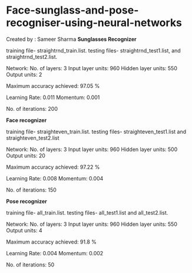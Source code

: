 # Face-sunglass-and-pose-recogniser-using-neural-networks

Created by : Sameer Sharma
**Sunglasses Recognizer**

training file- straightrnd_train.list.
testing files- straightrnd_test1.list, and straightrnd_test2.list.

Network:
No. of layers: 3
Input layer units: 960
Hidden layer units: 550
Output units: 2

Maximum accuracy achieved: 97.05 %

Learning Rate: 0.011
Momentum: 0.001

No. of iterations: 200

**Face recognizer**

training file- straighteven_train.list.
testing files- straighteven_test1.list and straighteven_test2.list

Network:
No. of layers: 3
Input layer units: 960
Hidden layer units: 500
Output units: 20

Maximum accuracy achieved: 97.22 %

Learning Rate: 0.008
Momentum: 0.004

No. of iterations: 150

**Pose recognizer**

training file- all_train.list.
testing files- all_test1.list and all_test2.list.

Network:
No. of layers: 3
Input layer units: 960
Hidden layer units: 550
Output units: 4

Maximum accuracy achieved: 91.8 %

Learning Rate: 0.004
Momentum: 0.002

No. of iterations: 50
